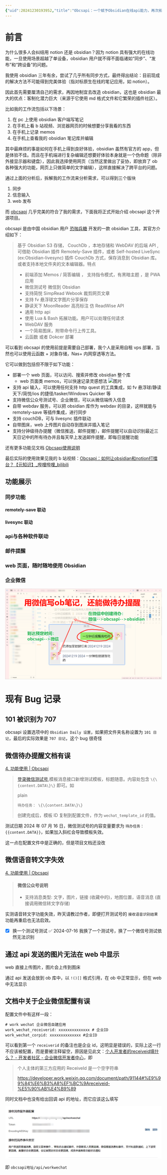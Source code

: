 ```yaml
---
{"uid":20241230193952,"title":"Obcsapi：一个赋予Obsidian在线api能力，再次拓宽OB的能力边界的超级工具","tags":["geek","obsidian插件","obsidian","obsidian同步","memos"],"description":"这是一个基于S3 存储/CouchDb/本地存储的后端 API 项目，可以对外提供WebDAV服务，可借助 Obsidian 的 Remotely-Save 或 Self-hosted LiveSync插件同步，支持多种api方法保存消息到 Obsidian 库。","author":"曲淡歌","modified":20250212225527,"dg-publish":true,"created":"2025-03-08T11:35","updated":"2025-04-15T22:24","dg-path":"Obsidian/Obcsapi-赋予Obsidian在线api能力-拓宽OB的能力边界.md","permalink":"/Obsidian/Obcsapi-赋予Obsidian在线api能力-拓宽OB的能力边界/","dgPassFrontmatter":true,"noteIcon":""}
---
```



# 前言

为什么很多人会纠结用 notion 还是 obsidian？因为 notion 具有强大的在线功能，一旦使用场景超越了单设备，obsidian 用户就不得不面临诸如“同步”、“发布”和“跨设备”的问题。

我使用 obsidian 三年有余，尝试了几乎所有同步方式，最终得出结论：目前现成的解决方法不可能得到完美体验（指对标原生在线的笔记应用，如 notion）。

因此首先需要厘清自己的需求，再因地制宜去改造 obsidian，这也是 obsidian 最大的优点：客制化潜力巨大（来源于它使用 md 格式文件和它繁荣的插件社区）。

比如我的工作流包括以下场景：

1. 在 pc 上使用 obsidian 客户端写笔记
2. 在手机上看 b 站视频、浏览器网页的时候想要分享我看的东西
3. 在手机上记录 memos
4. 在手机上查看我的 obsidian 笔记库并编辑

其中最麻烦的事是如何在手机上得到良好体验，obsidian 虽然有官方的 app，但是体验不佳。而且在手机端进行复杂编辑还想要好体验本身就是一个伪命题（除非外接显示器和键盘），因此我选择使用网页（当然这里做出了妥协，即放弃了 ob 各种强大的功能，网页上只做简单的文字编辑），这样直接解决了跨平台的问题。

通过上面的分析后，拆解我的工作流来分析需求，可以得到三个版块

1. 同步
2. 信息输入
3. web 发布

而 [obcsapi](https://github.com/kkbt0/obcsapi-go) 几乎完美的符合了我的需求，下面我将正式开始介绍 obcsapi 这个开源项目。

obcsapi 是由中国 obsidian 用户 [恐咖兵糖](https://github.com/kkbt0) 开发的一款 obsidian 工具，其官方介绍如下：

> 基于 Obsidian S3 存储， CouchDb ，本地存储和 WebDAV 的后端 API ,可借助 Obsidian 插件 Remotely-Save 插件，或者 Self-hosted LiveSync (ex:Obsidian-livesync) 插件 CouchDb 方式，保存消息到 Obsidian 库。或者支持本地文件夹的文本编辑器。特点
>
> - 前端添加 Memos / 简答编辑 ， 支持指令模式，有黑暗主题 ，是 PWA 应用
> - 微信测试号 微信到 Obsidian
> - 支持简悦 SimpRead Webook 裁剪网页文章
> - 支持 fv 悬浮球文字图片分享保存
> - 静读天下 MoonReader 高亮标注 仿 ReadWise API
> - 通用 http api
> - 使用 Lua & Bash 拓展功能。用户可以处理任何请求
> - WebDAV 服务
> - 一个简易图床，附带命令行上传工具。
> - 云函数 或者 Dokcer 部署

可以看到 obcsapi 的使用前提是需要自己部署，我个人是采用自租 vps 部署，当然也可以使用云函数 + 对象存储，Nas+ 内网穿透等方法。

它可以做到包括但不限于如下功能：

- 部署一个 web 页面，可以访问、搜索并修改 obsidian 整个库
	- web 页面类 memos，可以快速记录灵感想法 ![图片](https://github.com/kkbt0/obcsapi-go/raw/master/obcsapi-docs/docs/images/Snipaste_2023-05-09_21-21-34.png)
- 支持 api 输入，可以使用任何支持 http quest 的工具集成，如 fv 悬浮球/静读天下/简悦/ios 的捷径/tasker/Windows Quicker 等
- 支持微信公众号测试号、企业微信，可以从微信端传入信息
- 自带 webdav 服务，可以把 obsidian 库作为 webdav 的目录，这样就能与 remotely-save 等插件集成，进行同步
- 支持 couchDB，可与 livesync 插件联动
- 自带图床，web 上传图片自动存到图床并插入笔记
- 支持分钟级待办提醒（微信推送、邮件提醒），邮件提醒可以自动识别最近三天日记中的所有待办并且每天早上发送邮件提醒，即每日提醒功能

还有更多功能见文档 [Obcsapi使用说明](https://www.ftls.xyz/docs/obcsapi/)

最后实际的使用效果见我的 b 站视频：[Obcsapi：如何让obsidian和notion打擂台？【元知识】_哔哩哔哩_bilibili](https://www.bilibili.com/video/BV1iT421k7aq/)

## 功能展示

### 同步功能

#### remotely-save 联动

#### livesync 联动

### api与各种软件联动

### 邮件提醒

### web 页面，随时随地使用 Obsidian

### 企业微信

![assets/img-20250212223540293.png|assets/Pasted image 20241219204451.png](/img/user/107-%E6%88%91%E7%9A%84%E5%88%9B%E4%BD%9C/%E6%96%87%E5%AD%97/%E5%8D%9A%E5%AE%A2%E5%8F%91%E5%B8%83/Obsidian/assets/img-20250212223540293.png)

# 现有 Bug 记录

## 101 被识别为 707

obcsapi 设置选项中的 `Obsidian Daily 设置`，如果把文件夹名称设置为 `101 日记`，最后的实际效果是 `707 日记`，这个 bug 很奇怪

## 微信待办提醒文档有误

[4. 功能使用 | Obcsapi](https://www.ftls.xyz/docs/obcsapi/md/go-version/4-%E5%8A%9F%E8%83%BD%E4%BD%BF%E7%94%A8.html)

> [登录微信测试号](https://mp.weixin.qq.com/debug/cgi-bin/sandboxinfo?action=showinfo&t=sandbox/index),模板消息接口新增测试模板，标题随意。内容处包含 `\{\{content.DATA\}\}` 即可。如
>
> plain
>
> ```
> 待办任务： \{\{content.DATA\}\}
> ```
>
> 创建完成后，模板 ID 复制到配置文件，作为 `wechat_template_id` 的值。

测试日期 2024 年 07 月 16 日，微信测试号的内容变量要求为 `待办任务：{{content.DATA}}`，如果加入斜杠会导致模板失效。

这一点在配置文件中是正确的，但是项目文档还没改

## 微信语音转文字失效

[4. 功能使用 | Obcsapi](https://www.ftls.xyz/docs/obcsapi/md/go-version/4-%E5%8A%9F%E8%83%BD%E4%BD%BF%E7%94%A8.html)

> #### 微信公众号说明
> - 支持消息类型: 文字，图片，链接 (收藏中的)，地图位置，语音消息 (直接调用微信转文字存储)

实测语音转文字功能失效，昨天请教过作者，即便打开测试号的 `接收语音识别结果` 功能再重启也无法启效。

- [x] 换一个测试号测试 ✅ 2024-07-16
我换了一个测试号，换了一个微信号测试依然无法识别

## 通过 api 发送的图片无法在 web 中显示

web 直接上传图片，图片会上传到图床

通过 api 发送会放到 ob 库中，以 `!()[]` 格式引用，在 ob 中正常显示，但在 web 中无法显示

## 文档中关于企业微信配置有误

配置文件中有这样一段：

```
# work wechat 企业微信自建应用
work_wechat_receiverid: xxxxxxxxxxxxxx # 企业ID
work_wechat_corpid: xxxxxxxxxxxxxx #企业ID
```

可以看到第一个 `receiverid` 的备注也是企业 id，这明显是错误的，实际上这一行不应该被配置，而是要被注释留空，原因是见此文：[个人开发者的receiveid填什么？ - 开发者社区 - 企业微信开发者中心](https://developer.work.weixin.qq.com/community/question/detail?content_id=16321548993000405078)，即

> 个人主体的第三方应用的 ReceiveId 是一个空字符串
>
> https://developer.work.weixin.qq.com/document/path/91144#%E9%99%84%E6%B3%A8%EF%BC%9Areceiveid-%E5%90%AB%E4%B9%89

同时文档中也没有给出回调 api 的地址，而它应该这么填写

![assets/img-20250212223540415.png|assets/Pasted image 20241219201940.png](/img/user/107-%E6%88%91%E7%9A%84%E5%88%9B%E4%BD%9C/%E6%96%87%E5%AD%97/%E5%8D%9A%E5%AE%A2%E5%8F%91%E5%B8%83/Obsidian/assets/img-20250212223540415.png)

即 `obcsapi地址/api/workwechat`
